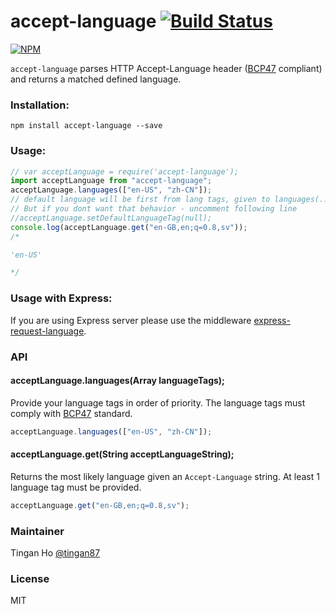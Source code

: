 # accept-language [![Build Status](https://travis-ci.org/tinganho/node-accept-language.png)](https://travis-ci.org/tinganho/node-accept-language)

[![NPM](https://nodei.co/npm/accept-language.png?downloads=true&stars=true)](https://nodei.co/npm/accept-language/)

`accept-language` parses HTTP Accept-Language header ([BCP47][] compliant) and returns a matched defined language.

### Installation:

```
npm install accept-language --save
```

### Usage:

```ts
// var acceptLanguage = require('accept-language');
import acceptLanguage from "accept-language";
acceptLanguage.languages(["en-US", "zh-CN"]);
// default language will be first from lang tags, given to languages(...) method.
// But if you dont want that behavior - uncomment following line
//acceptLanguage.setDefaultLanguageTag(null);
console.log(acceptLanguage.get("en-GB,en;q=0.8,sv"));
/*

'en-US'

*/
```

### Usage with Express:

If you are using Express server please use the middleware [express-request-language](https://www.npmjs.com/package/express-request-language).

### API

#### acceptLanguage.languages(Array languageTags);

Provide your language tags in order of priority. The language tags must comply with [BCP47][] standard.

```javascript
acceptLanguage.languages(["en-US", "zh-CN"]);
```

#### acceptLanguage.get(String acceptLanguageString);

Returns the most likely language given an `Accept-Language` string. At least 1 language tag must be provided.

```javascript
acceptLanguage.get("en-GB,en;q=0.8,sv");
```

### Maintainer

Tingan Ho [@tingan87][]

### License

MIT

[L10ns]: http://l10ns.org
[BCP47]: https://tools.ietf.org/html/bcp47
[@tingan87]: https://twitter.com/tingan87
